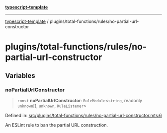 [**typescript-template**](../../../README.md)

---

[typescript-template](../../../README.md) / plugins/total-functions/rules/no-partial-url-constructor

# plugins/total-functions/rules/no-partial-url-constructor

## Variables

### noPartialUrlConstructor

> `const` **noPartialUrlConstructor**: `RuleModule`\<`string`, readonly `unknown`[], `unknown`, `RuleListener`\>

Defined in: [src/plugins/total-functions/rules/no-partial-url-constructor.mts:6](https://github.com/noshiro-pf/eslint-config-typed/blob/main/src/plugins/total-functions/rules/no-partial-url-constructor.mts#L6)

An ESLint rule to ban the partial URL construction.
